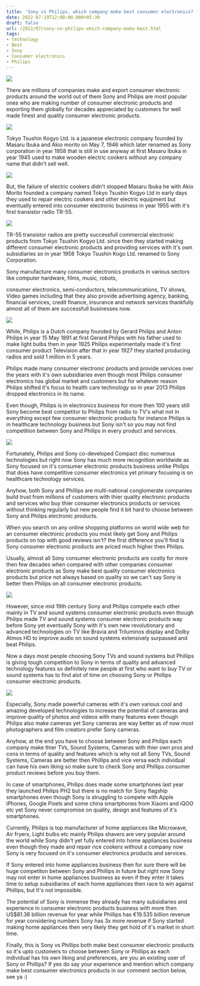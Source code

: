 ```yaml
---
title: 'Sony vs Philips, which company make best consumer electronics?'
date: 2022-07-19T12:00:00.000+05:30
draft: false
url: /2022/07/sony-vs-philips-which-company-make-best.html
tags: 
- technology
- Best
- Sony
- Consumer electronics
- Philips
---
```


 [![](https://lh3.googleusercontent.com/-o747VUBTJ6k/YteOWYGZzDI/AAAAAAAAMkQ/TNJZcEJNlPkBohrKYcLCvOs2BDu6QjGwgCNcBGAsYHQ/s1600/1658293844030932-0.png)](https://lh3.googleusercontent.com/-o747VUBTJ6k/YteOWYGZzDI/AAAAAAAAMkQ/TNJZcEJNlPkBohrKYcLCvOs2BDu6QjGwgCNcBGAsYHQ/s1600/1658293844030932-0.png) 

  

  

  

There are millions of companies make and export consumer electronic products around the world out of them Sony and Philips are most popular ones who are making number of consumer electronic products and exporting them globally for decades appreciated by customers for well made finest and quality consumer electronic products.

  

 [![](https://lh3.googleusercontent.com/-ybXirja73YA/YtfWlb-ItyI/AAAAAAAAMkw/TqgTJTDCIKEQ5FYQVgMN-n8GfFu5jUf2wCNcBGAsYHQ/s1600/1658312327087855-0.png)](https://lh3.googleusercontent.com/-ybXirja73YA/YtfWlb-ItyI/AAAAAAAAMkw/TqgTJTDCIKEQ5FYQVgMN-n8GfFu5jUf2wCNcBGAsYHQ/s1600/1658312327087855-0.png) 

  

Tokyo Tsushin Kogyo Ltd. is a japanese electronic company founded by Masaru Ibuka and Akio morito on May 7, 1946 which later renamed as Sony corporation in year 1958 that is still in use anyway at first Masaru Ibuka in year 1945 used to make wooden electric cookers without any company name that didn't sell well.

  

 [![](https://lh3.googleusercontent.com/-sU3ujIQM2OQ/YtfWh7_M0xI/AAAAAAAAMks/Re_Zb4YhI2AeqodRfAEFsfl0zA81PkenwCNcBGAsYHQ/s1600/1658312319493308-1.png)](https://lh3.googleusercontent.com/-sU3ujIQM2OQ/YtfWh7_M0xI/AAAAAAAAMks/Re_Zb4YhI2AeqodRfAEFsfl0zA81PkenwCNcBGAsYHQ/s1600/1658312319493308-1.png) 

  

But, the failure of electric cookers didn't stopped Masaru Ibuka he with Akio Morito founded a company named Tokyo Tsushin Kogyo Ltd in early days they used to repair electric cookers and other electric equipment but eventually entered into consumer electronic business in year 1955 with it's first transistor radio TR-55.

  

 [![](https://lh3.googleusercontent.com/-AMta6vhkkiE/YtfWfypRqlI/AAAAAAAAMko/Sm0YseqcaL8Kf2meA_gEQ_nF6-NNU2HrwCNcBGAsYHQ/s1600/1658312311086469-2.png)](https://lh3.googleusercontent.com/-AMta6vhkkiE/YtfWfypRqlI/AAAAAAAAMko/Sm0YseqcaL8Kf2meA_gEQ_nF6-NNU2HrwCNcBGAsYHQ/s1600/1658312311086469-2.png) 

  

  

TR-55 transistor radios are pretty successfull commercial electronic products from Tokyo Tsushin Kogyo Ltd. since then they started making different consumer electronic products and providing services with it's own subsidiaries so in year 1958 Tokyo Tsushin Kogo Ltd. renamed to Sony Corporation.

  

Sony manufacture many consumer electronics products in various sectors like computer hardware, films, music, robots, 

consumer electronics, semi-conductors, telecommunications, TV shows, Video games including that they also provide advertising agency, banking, financial services, credit finance, insurance and network services thankfully almost all of them are successfull businesses now.

  

 [![](https://lh3.googleusercontent.com/-_msWrOX97sc/YtfWd-CEXnI/AAAAAAAAMkk/npzmJaCrOjc06sQcXklltcjwRVMXJG1rgCNcBGAsYHQ/s1600/1658312304287101-3.png)](https://lh3.googleusercontent.com/-_msWrOX97sc/YtfWd-CEXnI/AAAAAAAAMkk/npzmJaCrOjc06sQcXklltcjwRVMXJG1rgCNcBGAsYHQ/s1600/1658312304287101-3.png) 

  

  

While, Philips is a Dutch company founded by Gerard Philips and Anton Philips in year 15 May 1891 at first Gerard Philips with his father used to make light bulbs then in year 1925 Philips experimentally made it's first consumer product Television after that in year 1927 they started producing radios and sold 1 million in 5 years.

  

Philips made many consumer electronic products and provide services over the years with it's own subsidiaries even though most Philips consumer electronics has global market and customers but for whatever reason Philips shifted it's focus to health care technology so in year 2013 Philips dropped electronics in its name.

  

Even though, Philips is in electronics business for more then 100 years still Sony become best competitor to Philips from radio to TV's what not in everything except few consumer electronic products for instance Philips is in healthcare technology business but Sony isn't so you may not find competition between Sony and Philips in every product and services.

  

 [![](https://lh3.googleusercontent.com/-LrutGxP5APk/YtfWcMEjAXI/AAAAAAAAMkg/8I5PJe9nC9QfdE5cvtV_OvnpB-l8xD2SwCNcBGAsYHQ/s1600/1658312298336866-4.png)](https://lh3.googleusercontent.com/-LrutGxP5APk/YtfWcMEjAXI/AAAAAAAAMkg/8I5PJe9nC9QfdE5cvtV_OvnpB-l8xD2SwCNcBGAsYHQ/s1600/1658312298336866-4.png) 

  

  

Fortunately, Philips and Sony co-developed Compact disc numerous technologies but right now Sony has much more recognition worldwide as Sony focused on it's consumer electronic products business unlike Philips that does have competitive consumer electronics yet primary focusing is on healthcare technology services.

  

Anyhow, both Sony and Phillips are multi-national conglomerate companies build trust from millions of customers with thier quality electronic products and services who buy thier consumer electronics products or services without thinking regularly but new people find it bit hard to choose between Sony and Philips electronic products.

  

When you search on any online shopping platforms on world wide web for an consumer electronic products you most likely get Sony and Philips products on top with good reviews isn't? the first difference you'll find is Sony consumer electronic products are priced much higher then Philips.

  

Usually, almost all Sony consumer electronic products are costly for more then few decades when compared with other companies consumer electronic products as Sony make best quality consumer electronics products but price not always based on quality so we can't say Sony is better then Philips on all consumer electronic products.

  

 [![](https://lh3.googleusercontent.com/-PWCEyx4Hksg/YtfWaiBGcjI/AAAAAAAAMkc/hxT6oWAz7F4Y6DBx0EpP-1WBv0B7OezFQCNcBGAsYHQ/s1600/1658312292652165-5.png)](https://lh3.googleusercontent.com/-PWCEyx4Hksg/YtfWaiBGcjI/AAAAAAAAMkc/hxT6oWAz7F4Y6DBx0EpP-1WBv0B7OezFQCNcBGAsYHQ/s1600/1658312292652165-5.png) 

  

  

However, since mid 19th century Sony and Philips compete each other mainly in TV and sound systems consumer electronic products even though Philips made TV and sound systems consumer electronic products way before Sony yet eventually Sony with it's own new revolutionary and advanced technologies on TV like Bravia and Triluminos display and Dolby Atmos HD to improve audio on sound systems extensively surpassed and beat Philips.

  

Now a days most people choosing Sony TVs and sound systems but Phillips is giving tough competition to Sony in terms of quality and advanced technology features so definitely new people at first who want to buy TV or sound systems has to find alot of time on choosing Sony or Phillips consumer electronic products.

  

 [![](https://lh3.googleusercontent.com/-Z2ofBL4ErIQ/YtfWZdyxsJI/AAAAAAAAMkY/buUxM5IVVVoJwleE-gvra7YF7JlZRUWWwCNcBGAsYHQ/s1600/1658312286252016-6.png)](https://lh3.googleusercontent.com/-Z2ofBL4ErIQ/YtfWZdyxsJI/AAAAAAAAMkY/buUxM5IVVVoJwleE-gvra7YF7JlZRUWWwCNcBGAsYHQ/s1600/1658312286252016-6.png) 

  

  

Especially, Sony made powerful cameras with it's own various cool and amazing developed technologies to increase the potential of cameras and improve quality of photos and videos with many features even though Philips also make cameras yet Sony cameras are way better as of now most photographers and film creators prefer Sony cameras.

  

Anyhow, at the end you have to choose between Sony and Philips each company make thier TVs, Sound Systems, Cameras with thier own pros and cons in terms of quality and features which is why not all Sony TVs, Sound Systems, Cameras are better then Phillips and vice versa each individual can have his own liking so make sure to check Sony and Phillips consumer product reviews before you buy them.

  

In case of smartphones, Philips does made some smartphones last year they launched Philips PH2 but there is no match for Sony flagship smartphones even though Sony is struggling to compete with Apple iPhones, Google Pixels and some china smartphones from Xiaomi and iQOO etc yet Sony never compromise on quality, design and features of it's smartphones.

  

Currently, Philips is top manufacturer of home appliances like Microwave, Air fryers, Light bulbs etc mainly Philips shavers are very popular around the world while Sony didn't yet fully entered into home appliances business even though they made and repair rice cookers without a company now Sony is very focused on it's consumer electronics products and services.

  

If Sony entered into home appliances business then for sure there will be huge competiton between Sony and Phillips in future but right now Sony may not enter in home appliances business as even if they enter it takes time to setup subsidiaries of each home appliances then race to win against Phillips, but It's not impossible.

  

The potential of Sony is immense they already has many subsidiaries and experience in consumer electronic products business with more then US$81.38 billion revenue for year while Phillips has €19.535 billion revenue for year considering numbers Sony has 3x more revenue if Sony started making home appliances then very likely they get hold of it's market in short time.

  

Finally, this is Sony vs Phillips both make best consumer electronic products so it's upto customers to choose between Sony or Phillips as each individual has his own liking and preferences, are you an existing user of Sony or Phillips? If yes do say your experience and mention which company make best consumer electronics products in our comment section below, see ya :)
